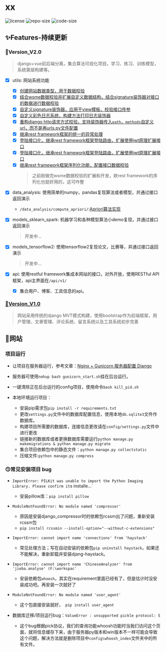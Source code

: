# xx

![license](https://img.shields.io/github/license/straycamel247/Django_web)
![repo-size](https://img.shields.io/github/repo-size/straycamel247/Django_web)
![code-size](https://img.shields.io/github/languages/code-size/straycamel247/django_web)

## ✨Features-持续更新

### 👻Version_V2.0

> django+vue前后端分离，集合算法可视化项目，学习、练习、训练模型，系统第层构建等。

- [x] utils: 网站系统功能
  - [x] [创建网站数据类型，用于数据校验](apps\types.py)
  - [x] [结合wsme数据校验并扩展自定义数据结构，结合signature装饰器对接口的数据进行数据校验](apps\types.py)
  - [x] [自定义signature装饰器，应用于view模板，校验接口传参](apps\utils\wsme\signature.py)
  - [x] [自定义彩色日志系统，构建方法打印日志装饰器](apps\utils\log\handler.py)
  - [x] [重构django http请求方式校验，支持装饰器传入`path`，`methods`自定义url，而不是再urls.py文件配置](apps\utils\decorators\http.py)
  - [x] [继承rest framework框架的统一的异常处理](apps\utils\decorators\http.py)
  - [x] [登陆接口化，继承rest framework框架登陆路由，扩展使用jwt原理扩展接口](apps\jwt)
  - [x] [登陆接口化，继承rest framework框架登陆路由，扩展使用jwt原理扩展接口](apps\jwt)
  - [x] [继承rest framework框架序列化功能，配置接口数据校验](apps\jwt\serializers.py)
    > 之前刚做完wsme数据校验的扩展和开发，欸rest framework的序列化也挺好用的，这可咋整

- [x] data_analysis: 使用简单的numpy，pandas复现算法或者模型，并通过接口返回演示
  - `/data_analysis/compute_apriori/`:[Apriori算法实现](apps\data_analysis\models\apriori.py)

- [x] models_sklearn_spark: 机器学习和各种模型算法小demo复现，并通过接口返回演示
  > 开发中...

- [x] models_tensorflow2: 使用tensorflow2复现论文，比赛等，并通过接口返回演示
  > 开发中...

- [x] api: 使用restful framework集成本网站的接口，对外开放，使用RESTful API框架，api主界面在`/api/v1/`
  - [x] 集合用户、博客、工具信息的api。


### [🦄Version_V1.0](https://github.com/StrayCamel247/Django_web/tree/v1.0)

> 网站采用传统的django MVT模式构建，使用bootstrap作为前端框架，用户管理、文章管理、评论系统、留言系统以及工具系统初步完善


## 🐾网站

### 项目运行

- 让项目在服务器运行，参考文章：[Nginx + Gunicorn 服务器配置 Django](https://leetcode-cn.com/circle/article/6DA7GA/)
- 服务器可使用`nohup bash gunicorn_start.sh`挂在后台运行。
- 一键清除正在后台运行的config项目，使用命令`bash kill_pid.sh`

- 本地环境运行项目：
    - 安装pip需求包`pip install -r requirements.txt`
    -  更改`settings.py`文件中的数据库配置信息，使用本地`db.sqlite3`文件作数据库。
    - 构建项目所需要的数据库，连接信息更改请在`config/settings.py`文件中进行更改
    - 链接新的数据库或者更换数据库需要运行`python manage.py makemigrations & python manage.py migrate`
    - 集合项目依赖包中的静态文件：`python manage.py collectstatic`
    - 压缩文件:`python manage.py compress`


### 🙃常见安装项目 bug
- `ImportError: PILKit was unable to import the Python Imaging Library. Please confirm it`s installe...`
    - 安装pillow库：`pip install pillow`

- `ModuleNotFoundError: No module named 'compressor'`
    - 原因是安装django_compressor时的依赖包rcssm出了问题，重新安装rcssm包
    - `pip install rcssmin --install-option="--without-c-extensions"`

- `ImportError: cannot import name 'connections' from 'haystack' `
    - 常见处理方法；写在自动安装的依赖包`pip uninstall haystack`，如果还不能解决，重新卸载并安装djang-haystack。

- `ImportError: cannot import name 'ChineseAnalyzer' from 'jieba.analyse' (F:\workspac' `
    - 安装依赖包`whoosh`，其实在requirement里面已经有了，但是估计时没安装成功吧。再安装一次就好了

- `ModuleNotFoundError: No module named 'user_agent'`
    - 这个包直接安装就好，` pip install user_agent`

- 数据库迁移/项目运行bug：`ValueError : unsupported pickle protocol: 5`
    - 这个bug根据pick协议，我们的查询功能whoosh功能时当我们访问这个页面，就将信息缓存下来，由于服务器py版本和win版本不一样可能会导致这个问题，解决方法就是删除项目中`config\whoosh_index`文件夹中的所有文件。


<!-- ### 项目stars曲线图
[![Stargazers over time](https://starcharts.herokuapp.com/StrayCamel247/Django_web.svg)](https://github.com/StrayCamel247/Django_web) -->
